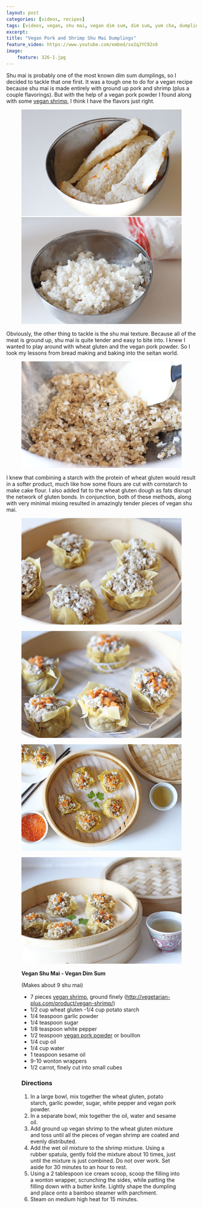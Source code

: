 ```yaml
---
layout: post
categories: [videos, recipes]
tags: [videos, vegan, shu mai, vegan dim sum, dim sum, yum cha, dumplings, pork and shrimp dumplings]
excerpt: 
title: "Vegan Pork and Shrimp Shu Mai Dumplings"
feature_video: https://www.youtube.com/embed/so2qJYC92x8
image:
    feature: 326-1.jpg
---
```


Shu mai is probably one of the most known dim sum dumplings, so I decided to tackle that one first.  It was a tough one to do for a vegan recipe because shu mai is made entirely with ground up pork and shrimp (plus a couple flavorings).  But with the help of a vegan pork powder I found along with some [vegan shrimp]((http://vegetarian-plus.com/product/vegan-shrimp/)), I think I have the flavors just right.

<figure class="half">
    <img src="/images/326-4.jpg">
    <img src="/images/326-5.jpg">
</figure>

Obviously, the other thing to tackle is the shu mai texture.  Because all of the meat is ground up, shu mai is quite tender and easy to bite into.  I knew I wanted to play around with wheat gluten and the vegan pork powder.  So I took my lessons from bread making and baking into the seitan world.  

<figure>
    <img src="/images/326-6.jpg">
</figure>

I knew that combining a starch with the protein of wheat gluten would result in a softer product, much like how some flours are cut with cornstarch to make cake flour.  I also added fat to the wheat gluten dough as fats disrupt the network of gluten bonds.  In conjunction, both of these methods, along with very minimal mixing resulted in amazingly tender pieces of vegan shu mai.


<figure>
    <img src="/images/326-7.jpg">
</figure>

<figure>
    <img src="/images/326-8.jpg">
</figure>

<figure>
    <img src="/images/326-1.jpg">
</figure>

<figure>
    <img src="/images/326-3.jpg">
</figure>


<figure class="ingredients" markdown="1">

__Vegan Shu Mai - Vegan Dim Sum__

(Makes about 9 shu mai)

- 7 pieces [vegan shrimp](http://vegetarian-plus.com/product/vegan-shrimp/), ground finely (http://vegetarian-plus.com/product/vegan-shrimp/)
- 1/2 cup wheat gluten
-1/4 cup potato starch
- 1/4 teaspoon garlic powder
- 1/4 teaspoon sugar
- 1/8 teaspoon white pepper
- 1/2 teaspoon [vegan pork powder](http://shop.lannaasianmarket.com/Shanggie-Pork-Flavor-Broth-Mix-063977EL.htm) or bouillon 
- 1/4 cup oil
- 1/4 cup water
- 1 teaspoon sesame oil
- 9-10 wonton wrappers
- 1/2 carrot, finely cut into small cubes



</figure>

<figure class="directions" markdown="1">

### Directions

1. In a large bowl, mix together the wheat gluten, potato starch, garlic powder, sugar, white pepper and vegan pork powder.
2. In a separate bowl, mix together the oil, water and sesame oil.
3. Add ground up vegan shrimp to the wheat gluten mixture and toss until all the pieces of vegan shrimp are coated and evenly distributed.
4. Add the wet oil mixture to the shrimp mixture.  Using a rubber spatula, gently fold the mixture about 10 times, just until the mixture is just combined.  Do not over work.  Set aside for 30 minutes to an hour to rest.
5. Using a 2 tablespoon ice cream scoop, scoop the filling into a wonton wrapper, scrunching the sides, while patting the filling down with a butter knife.  Lightly shape the dumpling and place onto a bamboo steamer with parchment.
6. Steam on medium high heat for 15 minutes.

</figure>